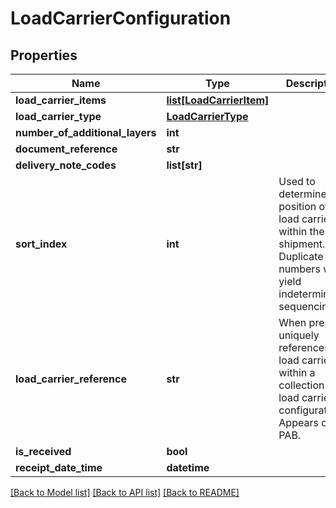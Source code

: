 # LoadCarrierConfiguration

## Properties
Name | Type | Description | Notes
------------ | ------------- | ------------- | -------------
**load_carrier_items** | [**list[LoadCarrierItem]**](LoadCarrierItem.md) |  | 
**load_carrier_type** | [**LoadCarrierType**](LoadCarrierType.md) |  | 
**number_of_additional_layers** | **int** |  | 
**document_reference** | **str** |  | [optional] 
**delivery_note_codes** | **list[str]** |  | 
**sort_index** | **int** | Used to determine the position of the load carrier within the shipment. Duplicate numbers will yield indeterministic sequencing. | 
**load_carrier_reference** | **str** | When present, uniquely references a load carrier within a collection of load carrier configurations; Appears on a PAB. | [optional] 
**is_received** | **bool** |  | 
**receipt_date_time** | **datetime** |  | [optional] 

[[Back to Model list]](../README.md#documentation-for-models) [[Back to API list]](../README.md#documentation-for-api-endpoints) [[Back to README]](../README.md)

